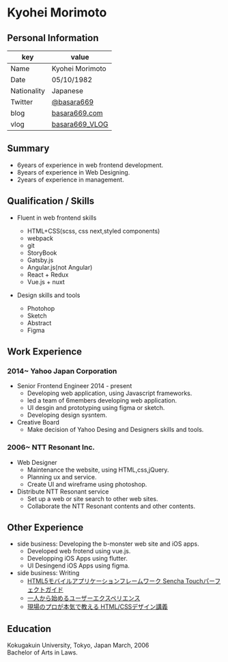 # Kyohei Morimoto
## Personal Information

|key|value|
|---|-----|
|Name| Kyohei Morimoto |
|Date| 05/10/1982 |
|Nationality| Japanese |
|Twitter|[@basara669](https://twitter.com/basara669)|
|blog|[basara669.com](http://basara669.com)|
|vlog|[basara669_VLOG](https://www.youtube.com/channel/UCaSailpNaZmqpvXxFVjhBRQ)|

## Summary
- 6years of experience in web frontend development.
- 8years of experience in Web Designing.
- 2years of experience in management.

## Qualification / Skills
- Fluent in web frontend skills
  - HTML+CSS(scss, css next,styled components)
  - webpack
  - git
  - StoryBook
  - Gatsby.js
  - Angular.js(not Angular)
  - React + Redux
  - Vue.js + nuxt

- Design skills and tools
  - Photohop
  - Sketch
  - Abstract
  - Figma

## Work Experience
### 2014~ Yahoo Japan Corporation
- Senior Frontend Engineer 2014 - present
  - Developing web application, using Javascript frameworks.
  - led a team of 6members developing web application.
  - UI desgin and prototyping using figma or sketch.
  - Developing design sysntem.
- Creative Board
  - Make decision of Yahoo Desing and Designers skills and tools.
### 2006~  NTT Resonant Inc.
- Web Designer
  - Maintenance the website, using HTML,css,jQuery.
  - Planning ux and service.
  - Create UI and wireframe using photoshop.
- Distribute NTT Resonant service
  - Set up a web or site search to other web sites.
  - Collaborate the NTT Resonant contents and other contents.

## Other Experience
- side business: Developing the b-monster web site and iOS apps.
  - Developed web frotend using vue.js.
  - Developping  iOS Apps using flutter.
  - UI Desingend iOS Apps using figma.
- side business: Writing
  - [HTML5モバイルアプリケーションフレームワーク Sencha Touchパーフェクトガイド](http://amzn.asia/d/5nx9yuC)
  - [一人から始めるユーザーエクスペリエンス ](http://amzn.asia/d/9TTGN2N)
  - [現場のプロが本気で教える HTML/CSSデザイン講義](http://amzn.asia/d/aEBOxGl)

## Education
Kokugakuin University, Tokyo, Japan March, 2006  
Bachelor of Arts in Laws.